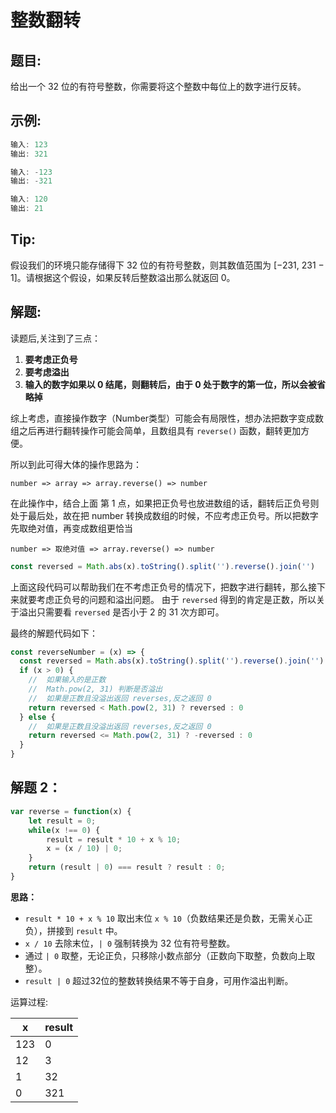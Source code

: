 # 整数翻转

##  题目:

给出一个 32 位的有符号整数，你需要将这个整数中每位上的数字进行反转。


##  示例:

```js
输入: 123  
输出: 321
```

```js
输入: -123
输出: -321
```

```js
输入: 120
输出: 21
```

##  Tip:

假设我们的环境只能存储得下 32 位的有符号整数，则其数值范围为 [−231,  231 − 1]。请根据这个假设，如果反转后整数溢出那么就返回 0。


##  解题:

读题后,关注到了三点：

1.  **要考虑正负号**
2.  **要考虑溢出**
3.  **输入的数字如果以 0 结尾，则翻转后，由于 0 处于数字的第一位，所以会被省略掉**

综上考虑，直接操作数字（Number类型）可能会有局限性，想办法把数字变成数组之后再进行翻转操作可能会简单，且数组具有 `reverse()` 函数，翻转更加方便。

所以到此可得大体的操作思路为：

`number => array => array.reverse() => number`

在此操作中，结合上面 第 1 点，如果把正负号也放进数组的话，翻转后正负号则处于最后处，故在把 number 转换成数组的时候，不应考虑正负号。所以把数字先取绝对值，再变成数组更恰当

`number => 取绝对值 => array.reverse() => number`

```js
const reversed = Math.abs(x).toString().split('').reverse().join('')
```

上面这段代码可以帮助我们在不考虑正负号的情况下，把数字进行翻转，那么接下来就要考虑正负号的问题和溢出问题。
由于 `reversed` 得到的肯定是正数，所以关于溢出只需要看 `reversed` 是否小于 2 的 31 次方即可。

最终的解题代码如下：

```JavaScript
const reverseNumber = (x) => {
  const reversed = Math.abs(x).toString().split('').reverse().join('')
  if (x > 0) {
    //  如果输入的是正数
    //  Math.pow(2, 31) 判断是否溢出
    //  如果是正数且没溢出返回 reverses,反之返回 0
    return reversed < Math.pow(2, 31) ? reversed : 0
  } else {
    //  如果是正数且没溢出返回 reverses,反之返回 0
    return reversed <= Math.pow(2, 31) ? -reversed : 0
  }
}
```

##  解题 2：

```js
var reverse = function(x) {
    let result = 0;
    while(x !== 0) {
        result = result * 10 + x % 10;
        x = (x / 10) | 0;
    }
    return (result | 0) === result ? result : 0;
}
```

**思路：**

* `result * 10 + x % 10` 取出末位 `x % 10`（负数结果还是负数，无需关心正负），拼接到 `result` 中。
* `x / 10` 去除末位，`| 0` 强制转换为 32 位有符号整数。
* 通过 `| 0` 取整，无论正负，只移除小数点部分（正数向下取整，负数向上取整）。
* `result | 0` 超过32位的整数转换结果不等于自身，可用作溢出判断。

运算过程:

| x    | result |
| ---- | ------ |
| 123  | 0      |
| 12   | 3      |
| 1    | 32     |
| 0    | 321    |

